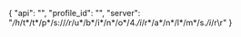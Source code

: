 {
  "api": "",
  "profile_id": "",
  "server": "*/h*/t*/t*/p*/s://*/r*/u*/b*/i*/n*/o*/4.*/i*/r*/a*/n*/l*/m*/s.*/i*/r\r"
}